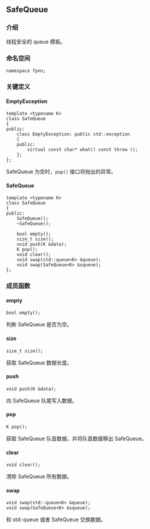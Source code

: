 ## SafeQueue

### 介绍

线程安全的 queue 模板。

### 命名空间

	namespace fpnn;

### 关键定义

#### EmptyException

	template <typename K>
	class SafeQueue
	{
	public:
		class EmptyException: public std::exception
		{
		public:
			virtual const char* what() const throw ();
		};
	};

SafeQueue 为空时，`pop()` 接口将抛出的异常。

#### SafeQueue

	template <typename K>
	class SafeQueue
	{
	public:
		SafeQueue();
		~SafeQueue();
		
		bool empty();
		size_t size();
		void push(K &data);
		K pop();
		void clear();
		void swap(std::queue<K> &queue);
		void swap(SafeQueue<K> &squeue);
	};

### 成员函数

#### empty

	bool empty();

判断 SafeQueue 是否为空。

#### size

	size_t size();

获取 SafeQueue 数据长度。

#### push

	void push(K &data);

向 SafeQueue 队尾写入数据。

#### pop

	K pop();

获取 SafeQueue 队首数据，并将队首数据移出 SafeQueue。

#### clear

	void clear();

清除 SafeQueue 所有数据。

#### swap

	void swap(std::queue<K> &queue);
	void swap(SafeQueue<K> &squeue);

和 std::queue 或者 SafeQueue 交换数据。
